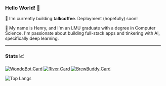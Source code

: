 ### Hello World! 👋

🔭 I'm currently building **talkcoffee**. Deployment (hopefully) soon!

💬 My name is Henry, and I'm an LMU graduate with a degree in Computer Science. I'm passionate about building full-stack apps and tinkering with AI, specifically deep learning.

---

### Stats 📈

[![WondoBot Card](https://github-readme-stats.vercel.app/api/pin/?username=jf2024&repo=WondoBot&theme=dark)](https://github.com/jf2024/WondoBot)
[![River Card](https://github-readme-stats.vercel.app/api/pin/?username=bryanardon&repo=River&theme=dark)](https://github.com/bryanardon/River)
[![BrewBuddy Card](https://github-readme-stats.vercel.app/api/pin/?username=henrybenso&repo=BrewBuddyApp&theme=dark)](https://github.com/henrybenso/BrewBuddyApp)

![Top Langs](https://github-readme-stats-henrybensos-projects.vercel.app/api/top-langs/?username=henrybenso&layout=compact&theme=dark)

<!--
**henrybenso/henrybenso** is a ✨ _special_ ✨ repository because its `README.md` (this file) appears on your GitHub profile.

Here are some ideas to get you started:

- 🔭 I’m currently working on ...
- 🌱 I’m currently learning ...
- 👯 I’m looking to collaborate on ...
- 🤔 I’m looking for help with ...
- 💬 Ask me about ...
- 📫 How to reach me: ...
- 😄 Pronouns: ...
- ⚡ Fun fact: ...
-->
